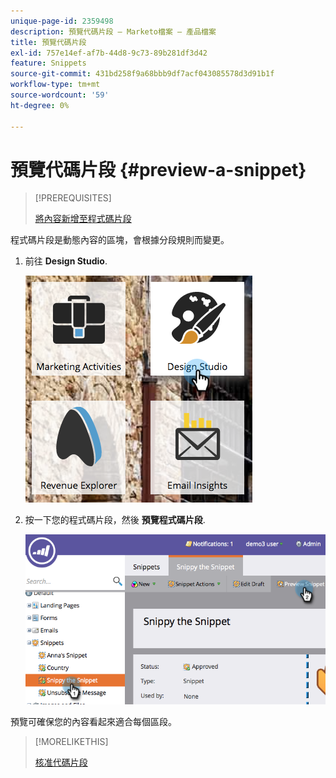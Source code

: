 ```yaml
---
unique-page-id: 2359498
description: 預覽代碼片段 — Marketo檔案 — 產品檔案
title: 預覽代碼片段
exl-id: 757e14ef-af7b-44d8-9c73-89b281df3d42
feature: Snippets
source-git-commit: 431bd258f9a68bbb9df7acf043085578d3d91b1f
workflow-type: tm+mt
source-wordcount: '59'
ht-degree: 0%

---
```


# 預覽代碼片段 {#preview-a-snippet}

>[!PREREQUISITES]
>
>[將內容新增至程式碼片段](/help/marketo/product-docs/personalization/segmentation-and-snippets/snippets/add-content-to-a-snippet.md)

程式碼片段是動態內容的區塊，會根據分段規則而變更。

1. 前往 **Design Studio**.

   ![](assets/designstudio-3.png)

1. 按一下您的程式碼片段，然後 **預覽程式碼片段**.

   ![](assets/image2014-9-16-9-3a48-3a32.png)

預覽可確保您的內容看起來適合每個區段。

>[!MORELIKETHIS]
>
>[核准代碼片段](/help/marketo/product-docs/personalization/segmentation-and-snippets/snippets/approve-a-snippet.md)
